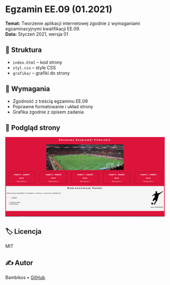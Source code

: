 # Egzamin EE.09 (01.2021)

**Temat:** Tworzenie aplikacji internetowej zgodnie z wymaganiami egzaminacyjnymi kwalifikacji EE.09.  
**Data:** Styczeń 2021, wersja 01

## 📁 Struktura
- `index.html` – kod strony
- `styl.css` – style CSS
- `grafika/` – grafiki do strony

## 🧩 Wymagania
- Zgodność z treścią egzaminu EE.09
- Poprawne formatowanie i układ strony
- Grafika zgodnie z opisem zadania

## 📸 Podgląd strony
![Podgląd strony](Screenshots/Podglad_strony.png)

## 🏷️ Licencja
MIT

## ✍️ Autor
Bambikos • [GitHub](https://github.com/Bambikos)
